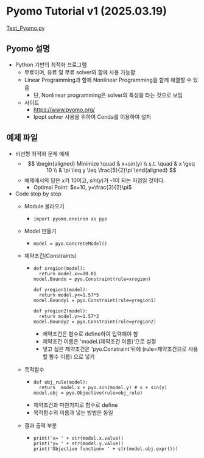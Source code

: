 # Pyomo Tutorial v1 (2025.03.19) 

[Test_Pyomo.py](./Test_Pyomo.py)

## Pyomo 설명 

- Python 기반의 최적화 프로그램
  - 무료이며, 유료 및 무료 solver와 함께 사용 가능함
  - Linear Programming과 함께 Nonlinear Programming을 함께 해결할 수 있음
    - 단, Nonlinear programming은 solver의 특성을 타는 것으로 보임
  - 사이트
    - https://www.pyomo.org/
    - Ipopt solver 사용을 위하여 Conda를 이용하여 설치

## 예제 파일
- 비선형 최적화 문제 예제
  - $$
      \begin{aligned}
        Minimize \quad & x+sin(y) \\
        s.t. \quad & x \geq 10 \\
        & \pi \leq y \leq \frac{5}{2}\pi
      \end{aligned}
    $$
  - 예제에서의 답은 $x$가 10이고, $sin(y)$가 -1이 되는 지점일 것이다.
    - Optimal Point: $x=10, y=\frac{3}{2}\pi$
- Code step by step
  - Module 불러오기
    - ```
      import pyomo.environ as pyo 
      ```
  - Model 만들기
    - ```
      model = pyo.ConcreteModel()
      ```
  - 제약조건(Constraints)
    - ```
      def xregion(model):
        return model.x>=10.01
      model.Boundx = pyo.Constraint(rule=xregion)

      def yregion1(model):
        return model.y<=1.57*5
      model.Boundy1 = pyo.Constraint(rule=yregion1)

      def yregion2(model):
        return model.y>=1.57*2
      model.Boundy2 = pyo.Constraint(rule=yregion2)
      ```
      - 제약조건은 함수로 define하여 입력해야 함
      - 제약조건 이름은 'model.(제약조건 이름)'으로 설정
      - 넣고 싶은 제약조건은 'pyo.Constraint'뒤에 (rule=제약조건으로 사용할 함수 이름) 으로 넣기
  - 목적함수
    - ```
      def obj_rule(model):                                        
        return  model.x + pyo.sin(model.y) # x + sin(y)
      model.obj = pyo.Objective(rule=obj_rule)
      ```
    - 제약조건과 마찬가지로 함수로 define
    - 목적함수의 이름과 넣는 방법은 동일

  - 결과 출력 부분
    - ```
      print('x= ' + str(model.x.value))
      print('y= ' + str(model.y.value))
      print('Objective function= ' + str(model.obj.expr()))
      ```